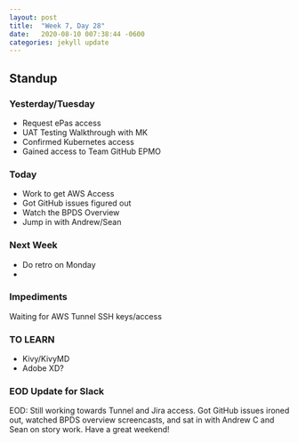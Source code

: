 ```yaml
---
layout: post
title:  "Week 7, Day 28"
date:   2020-08-10 007:38:44 -0600
categories: jekyll update
---
```


## Standup

### Yesterday/Tuesday
* Request ePas access
* UAT Testing Walkthrough with MK
* Confirmed Kubernetes access
* Gained access to Team GitHub EPMO

### Today
* Work to get AWS Access
* Got GitHub issues figured out
* Watch the BPDS Overview
* Jump in with Andrew/Sean 

### Next Week
*  Do retro on Monday
*  

### Impediments
Waiting for AWS Tunnel SSH keys/access

### TO LEARN
* Kivy/KivyMD
* Adobe XD?

### EOD Update for Slack

EOD: Still working towards Tunnel and Jira access. Got GitHub issues ironed out, watched BPDS overview screencasts, and sat in with Andrew C and Sean on story work. Have a great weekend!
